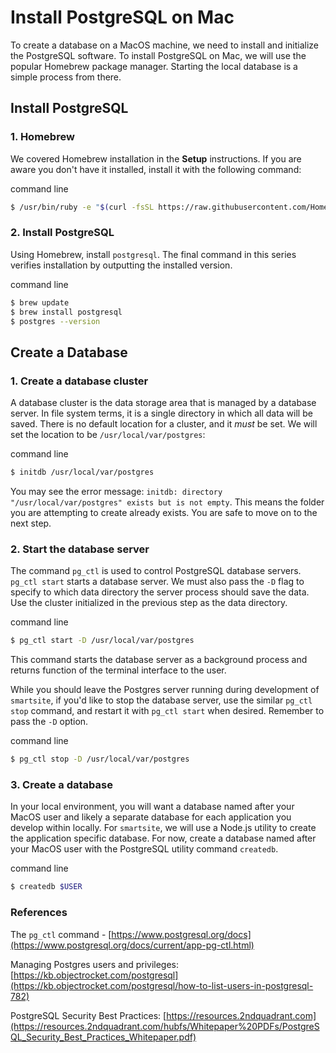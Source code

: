 # Install PostgreSQL on Mac

To create a database on a MacOS machine, we need to install and initialize the PostgreSQL software. To install PostgreSQL on Mac, we will use the popular Homebrew package manager. Starting the local database is a simple process from there.

## Install PostgreSQL

### 1. Homebrew

We covered Homebrew installation in the **Setup** instructions. If you are aware you don't have it installed, install it with the following command:

<div class="filename">command line</div>

```bash
$ /usr/bin/ruby -e "$(curl -fsSL https://raw.githubusercontent.com/Homebrew/install/master/install)"
```

### 2. Install PostgreSQL

Using Homebrew, install `postgresql`. The final command in this series verifies installation by outputting the installed version.

<div class="filename">command line</div>

```bash
$ brew update
$ brew install postgresql
$ postgres --version
```

## Create a Database

### 1. Create a database cluster
A database cluster is the data storage area that is managed by a database server. In file system terms, it is a single directory in which all data will be saved. There is no default location for a cluster, and it *must* be set. We will set the location to be `/usr/local/var/postgres`:

<div class="filename">command line</div>

```bash
$ initdb /usr/local/var/postgres
```

You may see the error message: `initdb: directory "/usr/local/var/postgres" exists but is not empty`. This means the folder you are attempting to create already exists. You are safe to move on to the next step.

### 2. Start the database server
The command `pg_ctl` is used to control PostgreSQL database servers. `pg_ctl start` starts a database server. We must also pass the `-D` flag to specify to which data directory the server process should save the data. Use the cluster initialized in the previous step as the data directory.

<div class="filename">command line</div>

```bash
$ pg_ctl start -D /usr/local/var/postgres
```

This command starts the database server as a background process and returns function of the terminal interface to the user.

While you should leave the Postgres server running during development of `smartsite`, if you'd like to stop the database server, use the similar `pg_ctl stop` command, and restart it with `pg_ctl start` when desired. Remember to pass the `-D` option.

<div class="filename">command line</div>

```bash
$ pg_ctl stop -D /usr/local/var/postgres
```

### 3. Create a database
In your local environment, you will want a database named after your MacOS user and likely a separate database for each application you develop within locally. For `smartsite`, we will use a Node.js utility to create the application specific database. For now, create a database named after your MacOS user with the PostgreSQL utility command `createdb`.

<div class="filename">command line</div>

```bash
$ createdb $USER
```

### References
The `pg_ctl` command - [https://www.postgresql.org/docs](https://www.postgresql.org/docs/current/app-pg-ctl.html)

Managing Postgres users and privileges: [https://kb.objectrocket.com/postgresql](https://kb.objectrocket.com/postgresql/how-to-list-users-in-postgresql-782)

PostgreSQL Security Best Practices: [https://resources.2ndquadrant.com](https://resources.2ndquadrant.com/hubfs/Whitepaper%20PDFs/PostgreSQL_Security_Best_Practices_Whitepaper.pdf)